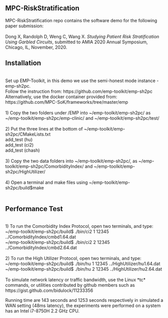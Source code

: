 ## MPC-RiskStratification
  MPC-RiskStratification repo contains the software demo for the following paper submission:<br/><br/>
  Dong X, Randolph D, Weng C, Wang X. *Studying Patient Risk Stratification Using Garbled Circuits*,
  submitted to AMIA 2020 Annual Symposium, Chicago, IL, November, 2020.
  <br/>
## Installation
  <br/>
  Set up EMP-Toolkit, in this demo we use the semi-honest mode instance - emp-sh2pc. 
  <br/>Follow the instruction from: https://github.com/emp-toolkit/emp-sh2pc
  <br/>Alternatively, use the docker container provided from: https://github.com/MPC-SoK/frameworks/tree/master/emp
  <br/><br/>
  1) Copy the two folders under /EMP into ~/emp-toolkit/emp-sh2pc/ as ~/emp-toolkit/emp-sh2pc/emp-clinic/ and ~/emp-toolkit/emp-sh2pc/test/
  <br/><br/>  
  2) Put the three lines at the bottom of ~/emp-toolkit/emp-sh2pc/CMakeLists.txt   <br/>
add_test (hu)  <br/>
add_test (ci2)  <br/>
add_test (chash)  <br/><br/>
  3) Copy the two data folders into ~/emp-toolkit/emp-sh2pc/, as ~/emp-toolkit/emp-sh2pc/ComorbidityIndex/ and ~/emp-toolkit/emp-sh2pc/HighUtilizer/
  <br/><br/>  
  4) Open a terminal and make files using ~/emp-toolkit/emp-sh2pc/build$make
  <br/><br/>  
  
## Performance Test
  <br/>
  1) To run the Comorbidity Index Protocol, open two terminals, and type:
  <br/>
  ~/emp-toolkit/emp-sh2pc/build$ ./bin/ci2 1 12345 ../ComorbidityIndex/cmbd1.64.dat
  <br/>
  ~/emp-toolkit/emp-sh2pc/build$ ./bin/ci2 2 12345 ../ComorbidityIndex/cmbd2.64.dat
  <br/><br/>  
  2) To run the High Utilizer Protocol, open two terminals, and type:
  <br/>
  ~/emp-toolkit/emp-sh2pc/build$ ./bin/hu 1 12345 ../HighUtilizer/hu1.64.dat
  <br/>
  ~/emp-toolkit/emp-sh2pc/build$ ./bin/hu 2 12345 ../HighUtilizer/hu2.64.dat
  <br/><br/>  
  To simulate network latency or traffic bandwidth, use the Linux *tc* commands, or utilities contributed by github members such as https://gist.github.com/bidulock/11233356  <br/>
  
  Running time are 143 seconds and 1253 seconds respectively in simulated a WAN setting (48ms latency), the experiments were performed on a system has an Intel i7-8750H 2.2 GHz CPU.
